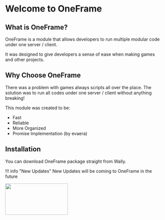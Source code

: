# Welcome to OneFrame

## What is OneFrame?
OneFrame is a module that allows developers to run multiple modular code under one server / client.

It was designed to give developers a sense of ease when making games and other projects.

## Why Choose OneFrame
There was a problem with games always scripts all over the place. The solution was to run all codes under one server / client without anything breaking!

This module was created to be:

- Fast
- Reliable
- More Organized
- Promise Implementation (by evaera)

## Installation
You can download OneFrame package straight from Wally.

!!! info "New Updates"
    New Updates will be coming to OneFrame in the future


[<img src="https://wally.run/static/wally-logo.7f93c2d5.svg" width="200" height="100">](https://wally.run/package/daulric/oneframe)
